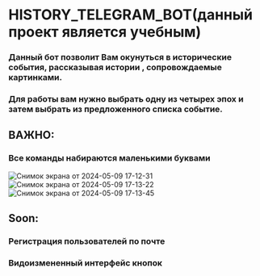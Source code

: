 # **HISTORY_TELEGRAM_BOT(данный проект является учебным)**
### Данный бот позволит Вам окунуться в исторические события, рассказывая истории , сопровождаемые картинками.
### Для работы вам нужно выбрать одну из четырех эпох и затем выбрать из предложенного списка событие.
## ВАЖНО:
### Все команды набираются маленькими буквами
![Снимок экрана от 2024-05-09 17-12-31](https://github.com/mMm1m/HistoryTelegramBot/assets/104731296/6865c9cd-a7e8-4dca-b210-84c546ad1fb0)
![Снимок экрана от 2024-05-09 17-13-22](https://github.com/mMm1m/HistoryTelegramBot/assets/104731296/526629d3-4b0d-4d09-938e-65be769d4428)
![Снимок экрана от 2024-05-09 17-13-45](https://github.com/mMm1m/HistoryTelegramBot/assets/104731296/d5593591-cbe2-43c1-9053-bfc02d6df4b6)

## Soon:
### Регистрация пользователей по почте
### Видоизмененный интерфейс кнопок

